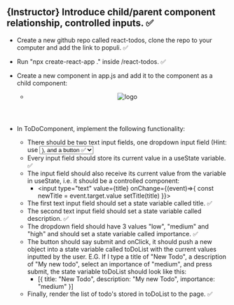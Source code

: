 ## {Instructor} Introduce child/parent component relationship, controlled inputs. ✅

* Create a new github repo called react-todos, clone the repo to your computer and add the link to populi. ✅


* Run "npx create-react-app ." inside /react-todos. ✅

* Create a new component <ToDoComponent /> in app.js and add it to the <App> component as a child component:
    * <div className="App">
      <header className="App-header">
        <img src={logo} className="App-logo" alt="logo" />
        <ToDoComponent />
      </header>
    </div>
* In ToDoComponent, implement the following functionality:
    * There should be two text input fields, one dropdown input field (Hint: use <select> and <option>), and a button ✅
    * Every input field should store its current value in a useState variable. ✅
    * The input field should also receive its current value from the variable in useState, i.e. it should be a controlled component:
        * <input type="text" value={title} onChange={(event)=>{
            const newTitle = event.target.value
            setTitle(title)
        }}>
    * The first text input field should set a state variable called title. ✅
    * The second text input field should set a state variable called description. ✅
    * The dropdown field should have 3 values "low", "medium" and "high" and should set a state variable called importance. ✅
    * The button should say submit and onClick, it should push a new object into a state variable called toDoList with the current values inputted by the user. E.G. If I type a title of "New Todo", a description of "My new todo", select an importance of "medium", and press submit, the state variable toDoList should look like this:
        * [{
            title: "New Todo",
            description: "My new Todo",
            importance: "medium"
          }]
    * Finally, render the list of todo's stored in toDoList to the page. ✅